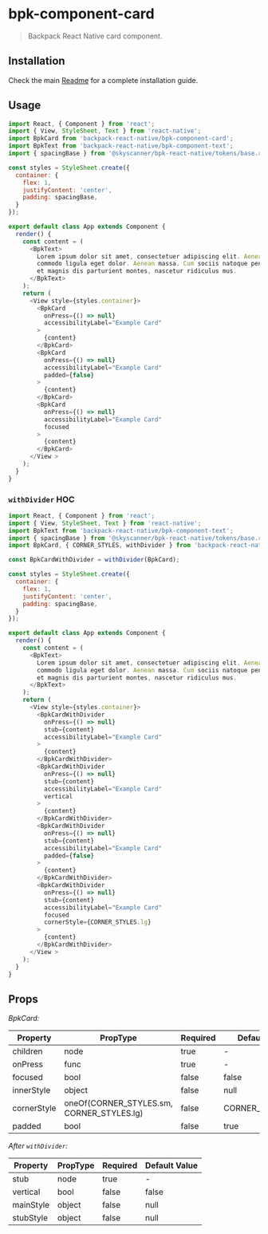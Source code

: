 # bpk-component-card

> Backpack React Native card component.

## Installation

Check the main [Readme](https://github.com/skyscanner/backpack-react-native#usage) for a complete installation guide.

## Usage

```js
import React, { Component } from 'react';
import { View, StyleSheet, Text } from 'react-native';
import BpkCard from 'backpack-react-native/bpk-component-card';
import BpkText from 'backpack-react-native/bpk-component-text';
import { spacingBase } from '@skyscanner/bpk-react-native/tokens/base.react.native';

const styles = StyleSheet.create({
  container: {
    flex: 1,
    justifyContent: 'center',
    padding: spacingBase,
  }
});

export default class App extends Component {
  render() {
    const content = (
      <BpkText>
        Lorem ipsum dolor sit amet, consectetuer adipiscing elit. Aenean
        commodo ligula eget dolor. Aenean massa. Cum sociis natoque penatibus
        et magnis dis parturient montes, nascetur ridiculus mus.
      </BpkText>
    );
    return (
      <View style={styles.container}>
        <BpkCard
          onPress={() => null}
          accessibilityLabel="Example Card"
        >
          {content}
        </BpkCard>
        <BpkCard
          onPress={() => null}
          accessibilityLabel="Example Card"
          padded={false}
        >
          {content}
        </BpkCard>
        <BpkCard
          onPress={() => null}
          accessibilityLabel="Example Card"
          focused
        >
          {content}
        </BpkCard>
      </View >
    );
  }
}
```

### `withDivider` HOC

```js
import React, { Component } from 'react';
import { View, StyleSheet, Text } from 'react-native';
import BpkText from 'backpack-react-native/bpk-component-text';
import { spacingBase } from '@skyscanner/bpk-react-native/tokens/base.react.native';
import BpkCard, { CORNER_STYLES, withDivider } from 'backpack-react-native/bpk-component-card';

const BpkCardWithDivider = withDivider(BpkCard);

const styles = StyleSheet.create({
  container: {
    flex: 1,
    justifyContent: 'center',
    padding: spacingBase,
  }
});

export default class App extends Component {
  render() {
    const content = (
      <BpkText>
        Lorem ipsum dolor sit amet, consectetuer adipiscing elit. Aenean
        commodo ligula eget dolor. Aenean massa. Cum sociis natoque penatibus
        et magnis dis parturient montes, nascetur ridiculus mus.
      </BpkText>
    );
    return (
      <View style={styles.container}>
        <BpkCardWithDivider
          onPress={() => null}
          stub={content}
          accessibilityLabel="Example Card"
        >
          {content}
        </BpkCardWithDivider>
        <BpkCardWithDivider
          onPress={() => null}
          stub={content}
          accessibilityLabel="Example Card"
          vertical
        >
          {content}
        </BpkCardWithDivider>
        <BpkCardWithDivider
          onPress={() => null}
          stub={content}
          accessibilityLabel="Example Card"
          padded={false}
        >
          {content}
        </BpkCardWithDivider>
        <BpkCardWithDivider
          onPress={() => null}
          stub={content}
          accessibilityLabel="Example Card"
          focused
          cornerStyle={CORNER_STYLES.lg}
        >
          {content}
        </BpkCardWithDivider>
      </View >
    );
  }
}
```

## Props

*BpkCard:*

| Property   | PropType                                  | Required | Default Value       |
| ---------- | ----------------------------------------- | -------- | ------------------- |
| children   | node                                      | true     | -                   |
| onPress    | func                                      | true     | -                   |
| focused    | bool                                      | false    | false               |
| innerStyle | object                                    | false    | null                |
| cornerStyle| oneOf(CORNER_STYLES.sm, CORNER_STYLES.lg) | false    | CORNER_STYLES.sm |
| padded     | bool                                      | false    | true                |

*After `withDivider`:*

| Property   | PropType  | Required | Default Value |
| ---------- | --------- | -------- | ------------- |
| stub       | node      | true     | -             |
| vertical   | bool      | false    | false         |
| mainStyle  | object    | false    | null          |
| stubStyle  | object    | false    | null          |

